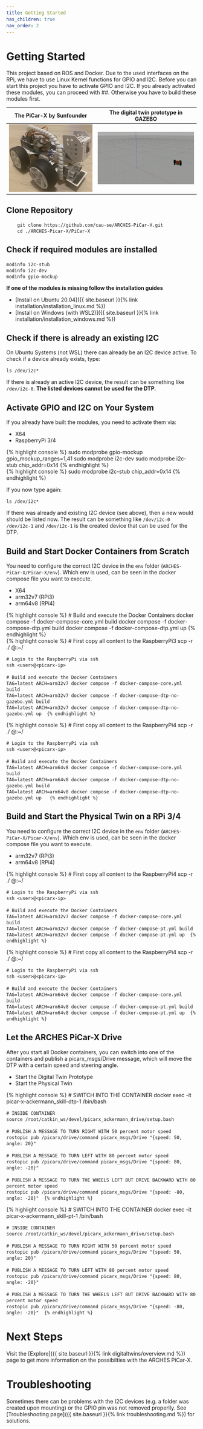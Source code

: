 ```yaml
---
title: Getting Started
has_children: true
nav_order: 2
---
```


<link rel="stylesheet" href="{{ site.baseurl }}{% link assets/css/tabs.css %}">
<script src="{{ site.baseurl }}{% link assets/js/tabs.js %}"> </script>

# Getting Started
This project based on ROS and Docker. Due to the used interfaces on the RPi, we have to use Linux Kernel functions for GPIO and I2C. Before you can start this project you have to activate GPIO and I2C. If you already activated these modules, you can proceed with ##. Otherwise you have to build these modules first.

| The PiCar-X by Sunfounder                                            | The digital twin prototype in GAZEBO                                                               |
| -------------------------------------------------------------------- | ------------------------------------------------------------------------------------------------- |
| ![Physical Twin](./assets/images/picarx-pt.jpg "The PiCar-x by Sunfounder") | ![Digital Twin Prototype](./assets/images/picarx-gazebo.gif "The digital twin prototype of the PiCar-X") |


## Clone Repository
```console 
    git clone https://github.com/cau-se/ARCHES-PiCar-X.git
    cd ./ARCHES-Picar-X/PiCar-X
```

## Check if required modules are installed
```console
modinfo i2c-stub
modinfo i2c-dev
modinfo gpio-mockup
```

**If one of the modules is missing follow the installation guides**

- [Install on Ubuntu 20.04]({{ site.baseurl }}{% link installation/installation_linux.md %})
- [Install on Windows (with WSL2)]({{ site.baseurl }}{% link installation/installation_windows.md %})

## Check if there is already an existing I2C

On Ubuntu Systems (not WSL) there can already be an I2C device active. To check if a device already exists, type:

```console
ls /dev/i2c*
```

If there is already an active I2C device, the result can be something like `/dev/i2c-0`. **The listed devices cannot be used for the DTP.**


## Activate GPIO and I2C on Your System

If you already have built the modules, you need to activate them via:

<div class="tab-container" id="activateinterfaces">
  <ul class="tab-list">
    <li class="tab active" data-tab="tab1-1">X64</li>
    <li class="tab" data-tab="tab1-2">RaspberryPi 3/4</li>
  </ul>
  <div class="tab-content active" id="tab1-1">
  {% highlight console %}
    sudo modprobe gpio-mockup gpio_mockup_ranges=1,41
    sudo modprobe i2c-dev
    sudo modprobe i2c-stub chip_addr=0x14 {% endhighlight %}
  </div>
  <div class="tab-content" id="tab1-2">
  {% highlight console %}
    sudo modprobe i2c-stub chip_addr=0x14 {% endhighlight %}  
  </div>

</div>

If you now type again: 
```console
ls /dev/i2c*
```

If there was already and existing I2C device (see above), then a new would should be listed now. The result can be something like `/dev/i2c-0 /dev/i2c-1` and `/dev/i2c-1` is the created device that can be used for the DTP.


## Build and Start Docker Containers from Scratch

You need to configure the correct I2C device in the `env` folder (`ARCHES-PiCar-X/Picar-X/env`). Which env is used, can be seen in the docker compose file you want to execute.


<div class="tab-container" id="startdocker">
  <ul class="tab-list">
    <li class="tab active" data-tab="tab2-1">X64</li>
    <li class="tab" data-tab="tab2-2">arm32v7 (RPi3)</li>
    <li class="tab" data-tab="tab2-3">arm64v8 (RPi4)</li>
  </ul>
  <div class="tab-content active" id="tab2-1">
  {% highlight console %}
    # Build and execute the Docker Containers
    docker compose -f docker-compose-core.yml build 
    docker compose -f docker-compose-dtp.yml build 
    docker compose -f docker-compose-dtp.yml up {% endhighlight %} 
  </div>
  <div class="tab-content" id="tab2-2">
  {% highlight console %}
    # First copy all content to the RaspberryPi3
    scp -r ./ <user>@<picarx-ip>:~/

    # Login to the RaspberryPi via ssh
    ssh <user>@<picarx-ip>

    # Build and execute the Docker Containers
    TAG=latest ARCH=arm32v7 docker compose -f docker-compose-core.yml build 
    TAG=latest ARCH=arm32v7 docker compose -f docker-compose-dtp-no-gazebo.yml build 
    TAG=latest ARCH=arm32v7 docker compose -f docker-compose-dtp-no-gazebo.yml up  {% endhighlight %} 
  </div>
  <div class="tab-content" id="tab2-3">
  {% highlight console %}
    # First copy all content to the RaspberryPi4
    scp -r ./ <user>@<picarx-ip>:~/

    # Login to the RaspberryPi via ssh
    ssh <user>@<picarx-ip>

    # Build and execute the Docker Containers
    TAG=latest ARCH=arm64v8 docker compose -f docker-compose-core.yml build 
    TAG=latest ARCH=arm64v8 docker compose -f docker-compose-dtp-no-gazebo.yml build 
    TAG=latest ARCH=arm64v8 docker compose -f docker-compose-dtp-no-gazebo.yml up   {% endhighlight %} 
  </div>

</div>


## Build and Start the Physical Twin on a RPi 3/4

You need to configure the correct I2C device in the `env` folder (`ARCHES-PiCar-X/Picar-X/env`). Which env is used, can be seen in the docker compose file you want to execute.

<div class="tab-container" id="activaterpi">
  <ul class="tab-list">
    <li class="tab active" data-tab="tab3-1">arm32v7 (RPi3)</li>
    <li class="tab" data-tab="tab3-2">arm64v8 (RPi4)</li>
  </ul>
  <div class="tab-content active" id="tab3-1">
  {% highlight console %}
    # First copy all content to the RaspberryPi4
    scp -r ./ <user>@<picarx-ip>:~/

    # Login to the RaspberryPi via ssh
    ssh <user>@<picarx-ip>

    # Build and execute the Docker Containers
    TAG=latest ARCH=arm32v7 docker compose -f docker-compose-core.yml build 
    TAG=latest ARCH=arm32v7 docker compose -f docker-compose-pt.yml build 
    TAG=latest ARCH=arm32v7 docker compose -f docker-compose-pt.yml up  {% endhighlight %}
  </div>
  <div class="tab-content" id="tab3-2">
  {% highlight console %}
    # First copy all content to the RaspberryPi4
    scp -r ./ <user>@<picarx-ip>:~/

    # Login to the RaspberryPi via ssh
    ssh <user>@<picarx-ip>

    # Build and execute the Docker Containers
    TAG=latest ARCH=arm64v8 docker compose -f docker-compose-core.yml build 
    TAG=latest ARCH=arm64v8 docker compose -f docker-compose-pt.yml build 
    TAG=latest ARCH=arm64v8 docker compose -f docker-compose-pt.yml up  {% endhighlight %}  
  </div>

</div>


## Let the ARCHES PiCar-X Drive

After you start all Docker containers, you can switch into one of the containers and publish a picarx_msgs/Drive message, which will move the DTP with a certain speed and steering angle.

<div class="tab-container" id="activaterpi">
  <ul class="tab-list">
    <li class="tab active" data-tab="tab4-1">Start the Digital Twin Prototype</li>
    <li class="tab" data-tab="tab4-2">Start the Physical Twin</li>
  </ul>
  <div class="tab-content" id="tab4-1">
  {% highlight console %}
    # SWITCH INTO THE CONTAINER
    docker exec -it picar-x-ackermann_skill-dtp-1 /bin/bash

    # INSIDE CONTAINER
    source /root/catkin_ws/devel/picarx_ackermann_drive/setup.bash

    # PUBLISH A MESSAGE TO TURN RIGHT WITH 50 percent motor speed
    rostopic pub /picarx/drive/command picarx_msgs/Drive "{speed: 50, angle: 20}"

    # PUBLISH A MESSAGE TO TURN LEFT WITH 80 percent motor speed
    rostopic pub /picarx/drive/command picarx_msgs/Drive "{speed: 80, angle: -20}"

    # PUBLISH A MESSAGE TO TURN THE WHEELS LEFT BUT DRIVE BACKWARD WITH 80 percent motor speed
    rostopic pub /picarx/drive/command picarx_msgs/Drive "{speed: -80, angle: -20}"  {% endhighlight %}  
  </div>
  <div class="tab-content active" id="tab4-2">
  {% highlight console %}
    # SWITCH INTO THE CONTAINER
    docker exec -it picar-x-ackermann_skill-pt-1 /bin/bash

    # INSIDE CONTAINER
    source /root/catkin_ws/devel/picarx_ackermann_drive/setup.bash

    # PUBLISH A MESSAGE TO TURN RIGHT WITH 50 percent motor speed
    rostopic pub /picarx/drive/command picarx_msgs/Drive "{speed: 50, angle: 20}"

    # PUBLISH A MESSAGE TO TURN LEFT WITH 80 percent motor speed
    rostopic pub /picarx/drive/command picarx_msgs/Drive "{speed: 80, angle: -20}"

    # PUBLISH A MESSAGE TO TURN THE WHEELS LEFT BUT DRIVE BACKWARD WITH 80 percent motor speed
    rostopic pub /picarx/drive/command picarx_msgs/Drive "{speed: -80, angle: -20}"  {% endhighlight %}
  </div>

</div>

# Next Steps
Visit the [Explore]({{ site.baseurl }}{% link digitaltwins/overview.md %}) page to get more information on the possibilties with the ARCHES PiCar-X.

# Troubleshooting
Sometimes there can be problems with the I2C devices (e.g. a folder was created upon mounting) or the GPIO pin was not removed properlly.
See [Troubleshooting page]({{ site.baseurl }}{% link troubleshooting.md %}) for solutions.
